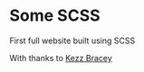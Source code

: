 # Some SCSS

First full website built using SCSS

With thanks to [Kezz Bracey](http://tutsplus.com/authors/kezz-bracey)

